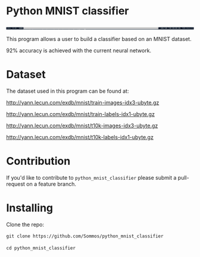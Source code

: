 # Python MNIST classifier

<p align="center">
    <img src="image_0.png" width="800" />
</p>

This program allows a user to build a classifier based on an MNIST dataset.

92% accuracy is achieved with the current neural network.

# Dataset

The dataset used in this program can be found at:

http://yann.lecun.com/exdb/mnist/train-images-idx3-ubyte.gz

http://yann.lecun.com/exdb/mnist/train-labels-idx1-ubyte.gz

http://yann.lecun.com/exdb/mnist/t10k-images-idx3-ubyte.gz

http://yann.lecun.com/exdb/mnist/t10k-labels-idx1-ubyte.gz

# Contribution

If you'd like to contribute to `python_mnist_classifier` please submit a pull-request on a feature branch.

# Installing

Clone the repo:

    git clone https://github.com/Sommos/python_mnist_classifier

    cd python_mnist_classifier

